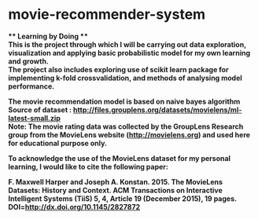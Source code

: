 # movie-recommender-system
<b/> ** Learning by Doing **  
This is the project through which I will be carrying out data exploration, visualization and applying basic probabilistic model for my own learning and growth.  
  The project also includes exploring use of scikit learn package for implementing k-fold crossvalidation, and methods of analysing model performance.

The movie recommendation model is based on naive bayes algorithm  
Source of dataset : http://files.grouplens.org/datasets/movielens/ml-latest-small.zip   
Note: The movie rating data was collected by the GroupLens Research group from the MovieLens website (http://movielens.org) and used here for educational purpose only.


To acknowledge the use of the MovieLens dataset for my personal learning, I would like to cite the following paper:

F. Maxwell Harper and Joseph A. Konstan. 2015. The MovieLens Datasets: History and Context. ACM Transactions on Interactive Intelligent Systems (TiiS) 5, 4, Article 19 (December 2015), 19 pages. DOI=http://dx.doi.org/10.1145/2827872
